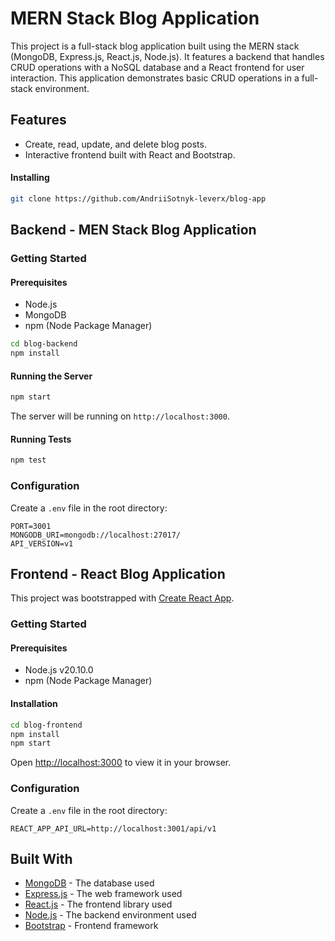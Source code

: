 # MERN Stack Blog Application

This project is a full-stack blog application built using the MERN stack (MongoDB, Express.js, React.js, Node.js). It features a backend that handles CRUD operations with a NoSQL database and a React frontend for user interaction. This application demonstrates basic CRUD operations in a full-stack environment.

## Features

- Create, read, update, and delete blog posts.
- Interactive frontend built with React and Bootstrap.

#### Installing

```bash
git clone https://github.com/AndriiSotnyk-leverx/blog-app
```

## Backend - MEN Stack Blog Application

### Getting Started

#### Prerequisites

- Node.js
- MongoDB
- npm (Node Package Manager)

```bash
cd blog-backend
npm install
```

#### Running the Server

```bash
npm start
```

The server will be running on `http://localhost:3000`.

#### Running Tests

```bash
npm test
```

### Configuration

Create a `.env` file in the root directory:

```plaintext
PORT=3001
MONGODB_URI=mongodb://localhost:27017/
API_VERSION=v1
```

## Frontend - React Blog Application

This project was bootstrapped with [Create React App](https://github.com/facebook/create-react-app).

### Getting Started

#### Prerequisites

- Node.js v20.10.0
- npm (Node Package Manager)

#### Installation

```bash
cd blog-frontend
npm install
npm start
```

Open [http://localhost:3000](http://localhost:3000) to view it in your browser.

### Configuration

Create a `.env` file in the root directory:

```plaintext
REACT_APP_API_URL=http://localhost:3001/api/v1
```

## Built With

- [MongoDB](https://www.mongodb.com/) - The database used
- [Express.js](https://expressjs.com/) - The web framework used
- [React.js](https://reactjs.org/) - The frontend library used
- [Node.js](https://nodejs.org/) - The backend environment used
- [Bootstrap](https://getbootstrap.com/) - Frontend framework
